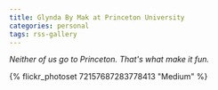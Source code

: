 ```yaml
---
title: Glynda By Mak at Princeton University
categories: personal
tags: rss-gallery
---
```


*Neither of us go to Princeton. That's what make it fun.*

{% flickr_photoset 72157687283778413 "Medium" %}
